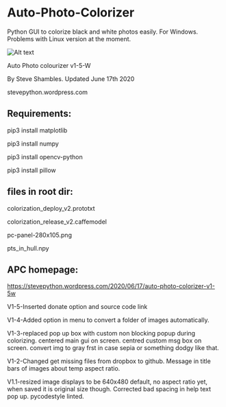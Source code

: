 # Auto-Photo-Colorizer
Python GUI to colorize black and white photos easily.
For Windows. Problems with Linux version at the moment.


![Alt text](https://stevepython.files.wordpress.com/2020/06/auto-photo-colourizer-v1-5w-logo.png "Optional title")


Auto Photo colourizer v1-5-W

By Steve Shambles. Updated June 17th 2020

stevepython.wordpress.com



Requirements:
--------------
pip3 install matplotlib

pip3 install numpy

pip3 install opencv-python

pip3 install pillow


files in root dir:
------------------
colorization_deploy_v2.prototxt

colorization_release_v2.caffemodel

pc-panel-280x105.png

pts_in_hull.npy

APC homepage:
-------------
https://stevepython.wordpress.com/2020/06/17/auto-photo-colorizer-v1-5w

V1-5-Inserted donate option and source code link


V1-4-Added option in menu to convert a folder of images automatically.


V1-3-replaced pop up box with custom non blocking popup during colorizing.
     centered main gui on screen.
     centred custom msg box on screen.
     convert img to gray frst in case sepia or something dodgy like that.


V1-2-Changed get missing files from dropbox to github.
     Message in title bars of images about temp aspect ratio.


V1.1-resized image displays to be 640x480 default, no aspect ratio yet,
     when saved it is original size though.
     Corrected bad spacing in help text pop up.
     pycodestyle linted.


